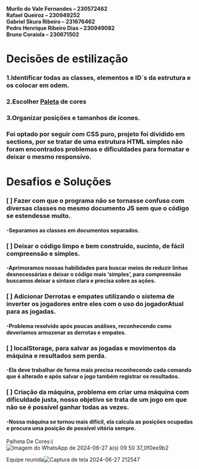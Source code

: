 **Murilo do Vale Fernandes – 230572462**  
**Rafael Queiroz – 230949252**  
**Gabriel Skura Ribeiro – 231676462**  
**Pedro Henrique Ribeiro Dias – 230949082**  
**Bruno Coraiola – 230671502**  

# Decisões de estilização
### 1.Identificar todas as classes, elementos e ID`s da estrutura e os colocar em odem. 
### 2.Escolher [Paleta](https://coolors.co/3a015c-4f0147-35012c-290025-11001c) de cores 
### 3.Organizar posições e tamanhos de ícones. 
### Foi optado por seguir com CSS puro, projeto foi dividido em sections, por se tratar de uma estrutura HTML simples não foram encontrados problemas e dificuldades para formatar e deixar o mesmo responsívo. 

# Desafios e Soluções 
### [ ] Fazer com que o programa não se tornasse confuso com diversas classes no mesmo documento JS sem que o código se estendesse muito. 
#### -Separamos as classes em documentos separados. 

### [ ] Deixar o código limpo e bem construído, sucinto, de fácil compreensão e simples. 
#### -Aprimoramos nossas habilidades para buscar meios de reduzir linhas desnecessárias e deixar o código mais ‘simples’, para compreensão buscamos deixar a sintaxe clara e precisa sobre as ações. 

### [ ] Adicionar Derrotas e empates utilizando o sistema de inverter os jogadores entre eles com o uso do jogadorAtual para as jogadas. 
#### -Problema resolvido após poucas análises, reconhecendo como deveríamos armazenar as derrotas e empates. 

### [ ] localStorage, para salvar as jogadas e movimentos da máquina e resultados sem perda. 
#### -Ela deve trabalhar de forma mais precisa reconhecendo cada comando que é alterado e após salvar o jogo também registrar os resultados.

### [ ] Criação da máquina, problema em criar uma máquina com dificuldade justa, nosso objetivo se trata de um jogo em que não se é possível ganhar todas as vezes.
#### -Nossa máquina se tornou mais difícil, ela calcula as posições ocupadas e procura uma posição de possível vitória sempre.

Palheta De Cores:(![Imagem do WhatsApp de 2024-06-27 à(s) 09 50 37_0f0ee9b2](https://github.com/coraiolaLM/Jogo-Da-Velha/assets/142634278/ffd89358-c7ac-43a7-8866-05a8da51e23c)

Equipe reunida![Captura de tela 2024-06-27 212547](https://github.com/coraiolaLM/Jogo-Da-Velha/assets/142634278/42a39477-9c94-4db1-a3f3-69182752938e)


